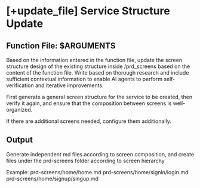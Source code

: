 # [+update_file] Service Structure Update

## Function File: $ARGUMENTS

Based on the information entered in the function file, update the screen structure design of the
existing structure inside /prd_screens based on the content of the function file. Write based on
thorough research and include sufficient contextual information to enable AI agents to perform
self-verification and iterative improvements.

First generate a general screen structure for the service to be created, then verify it again, and
ensure that the composition between screens is well-organized.

If there are additional screens needed, configure them additionally.

## Output

Generate independent md files according to screen composition, and create files under the prd-screens
folder according to screen hierarchy

Example:
prd-screens/home/home.md
prd-screens/home/signin/login.md
prd-screens/home/signup/singup.md
